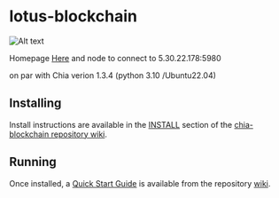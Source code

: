 # lotus-blockchain

![Alt text](https://agem.ae/lotus_ascii.png)

Homepage [Here](https://agem.ae) and node to connect to 5.30.22.178:5980 

on par with Chia verion 1.3.4 (python 3.10 /Ubuntu22.04)

## Installing

Install instructions are available in the
[INSTALL](https://github.com/Chia-Network/chia-blockchain/wiki/INSTALL)
section of the
[chia-blockchain repository wiki](https://github.com/Chia-Network/chia-blockchain/wiki).

## Running

Once installed, a
[Quick Start Guide](https://github.com/Chia-Network/chia-blockchain/wiki/Quick-Start-Guide)
is available from the repository
[wiki](https://github.com/Chia-Network/chia-blockchain/wiki).
